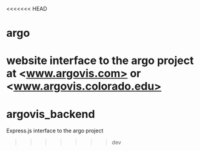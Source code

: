 <<<<<<< HEAD
# argo
website interface to the argo project at <www.argovis.com> or <www.argovis.colorado.edu>
=======
# argovis_backend
Express.js interface to the argo project
>>>>>>> dev
